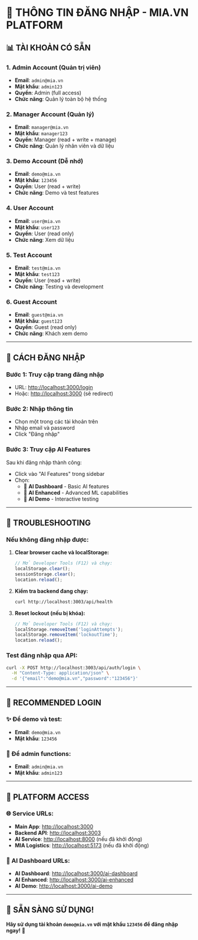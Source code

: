 # 🔑 **THÔNG TIN ĐĂNG NHẬP - MIA.VN PLATFORM**

## 📊 **TÀI KHOẢN CÓ SẴN**

### **1. Admin Account (Quản trị viên)**

- **Email**: `admin@mia.vn`
- **Mật khẩu**: `admin123`
- **Quyền**: Admin (full access)
- **Chức năng**: Quản lý toàn bộ hệ thống

### **2. Manager Account (Quản lý)**

- **Email**: `manager@mia.vn`
- **Mật khẩu**: `manager123`
- **Quyền**: Manager (read + write + manage)
- **Chức năng**: Quản lý nhân viên và dữ liệu

### **3. Demo Account (Dễ nhớ)**

- **Email**: `demo@mia.vn`
- **Mật khẩu**: `123456`
- **Quyền**: User (read + write)
- **Chức năng**: Demo và test features

### **4. User Account**

- **Email**: `user@mia.vn`
- **Mật khẩu**: `user123`
- **Quyền**: User (read only)
- **Chức năng**: Xem dữ liệu

### **5. Test Account**

- **Email**: `test@mia.vn`
- **Mật khẩu**: `test123`
- **Quyền**: User (read + write)
- **Chức năng**: Testing và development

### **6. Guest Account**

- **Email**: `guest@mia.vn`
- **Mật khẩu**: `guest123`
- **Quyền**: Guest (read only)
- **Chức năng**: Khách xem demo

---

## 🚀 **CÁCH ĐĂNG NHẬP**

### **Bước 1: Truy cập trang đăng nhập**

- URL: <http://localhost:3000/login>
- Hoặc: <http://localhost:3000> (sẽ redirect)

### **Bước 2: Nhập thông tin**

- Chọn một trong các tài khoản trên
- Nhập email và password
- Click "Đăng nhập"

### **Bước 3: Truy cập AI Features**

Sau khi đăng nhập thành công:

- Click vào "AI Features" trong sidebar
- Chọn:
  - 🤖 **AI Dashboard** - Basic AI features
  - 🧠 **AI Enhanced** - Advanced ML capabilities
  - 🎯 **AI Demo** - Interactive testing

---

## 🔧 **TROUBLESHOOTING**

### **Nếu không đăng nhập được:**

1. **Clear browser cache và localStorage:**

   ```javascript
   // Mở Developer Tools (F12) và chạy:
   localStorage.clear();
   sessionStorage.clear();
   location.reload();
   ```

2. **Kiểm tra backend đang chạy:**

   ```bash
   curl http://localhost:3003/api/health
   ```

3. **Reset lockout (nếu bị khóa):**

   ```javascript
   // Mở Developer Tools (F12) và chạy:
   localStorage.removeItem('loginAttempts');
   localStorage.removeItem('lockoutTime');
   location.reload();
   ```

### **Test đăng nhập qua API:**

```bash
curl -X POST http://localhost:3003/api/auth/login \
  -H "Content-Type: application/json" \
  -d '{"email":"demo@mia.vn","password":"123456"}'
```

---

## 🎯 **RECOMMENDED LOGIN**

### **✨ Để demo và test:**

- **Email**: `demo@mia.vn`
- **Mật khẩu**: `123456`

### **🔧 Để admin functions:**

- **Email**: `admin@mia.vn`
- **Mật khẩu**: `admin123`

---

## 📱 **PLATFORM ACCESS**

### **🌐 Service URLs:**

- **Main App**: <http://localhost:3000>
- **Backend API**: <http://localhost:3003>
- **AI Service**: <http://localhost:8000> (nếu đã khởi động)
- **MIA Logistics**: <http://localhost:5173> (nếu đã khởi động)

### **🎯 AI Dashboard URLs:**

- **AI Dashboard**: <http://localhost:3000/ai-dashboard>
- **AI Enhanced**: <http://localhost:3000/ai-enhanced>
- **AI Demo**: <http://localhost:3000/ai-demo>

---

## 🎉 **SẴN SÀNG SỬ DỤNG!**

**Hãy sử dụng tài khoản `demo@mia.vn` với mật khẩu `123456` để đăng nhập ngay!** 🚀
